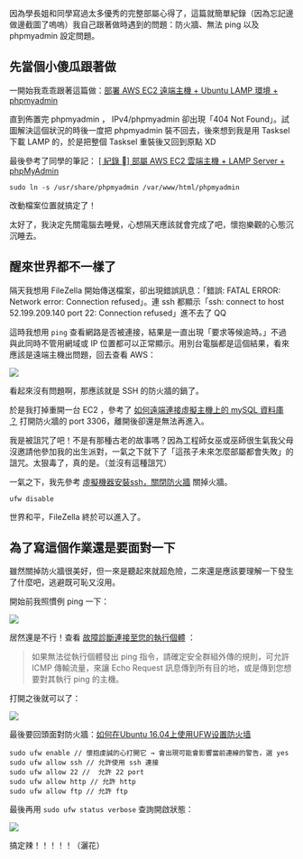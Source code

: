 因為學長姐和同學寫過太多優秀的完整部屬心得了，這篇就簡單紀錄（因為忘記邊做邊截圖了嗚嗚）我自己跟著做時遇到的問題：防火牆、無法 ping 以及 phpmyadmin 設定問題。

## 先當個小傻瓜跟著做

一開始我乖乖跟著這篇做：[部署 AWS EC2 遠端主機 + Ubuntu LAMP 環境 + phpmyadmin](https://github.com/Lidemy/mentor-program-2nd-yuchun33/issues/15)

直到佈置完 phpmyadmin ， IPv4/phpmyadmin 卻出現「404 Not Found」。試圖解決這個狀況的時後一度把 phpmyadmin 裝不回去，後來想到我是用 Tasksel 下載 LAMP 的，於是把整個 Tasksel 重裝後又回到原點 XD

最後參考了同學的筆記： [
[ 紀錄 ] 部屬 AWS EC2 雲端主機 + LAMP Server + phpMyAdmin](https://mtr04-note.coderbridge.io/2020/09/15/-%E7%B4%80%E9%8C%84-%08-%E9%83%A8%E5%B1%AC-aws-ec2-%E9%9B%B2%E7%AB%AF%E4%B8%BB%E6%A9%9F-/)

```
sudo ln -s /usr/share/phpmyadmin /var/www/html/phpmyadmin
```

改動檔案位置就搞定了！

太好了，我決定先關電腦去睡覺，心想隔天應該就會完成了吧，懷抱樂觀的心態沉沉睡去。

## 醒來世界都不一樣了

隔天我想用 FileZella 開始傳送檔案，卻出現錯誤訊息：「錯誤:	FATAL ERROR: Network error: Connection refused」。連 ssh 都顯示「ssh: connect to host 52.199.209.140 port 22: Connection refused」進不去了 QQ

這時我想用 `ping` 查看網路是否被連接，結果是一直出現「要求等候逾時。」不過與此同時不管用網域或 IP 位置都可以正常顯示。用別台電腦都是這個結果，看來應該是遠端主機出問題，回去查看 AWS：

![](https://i.ibb.co/8K1CJWv/Fire-Shot-Capture-022-EC2-Management-Console-ap-northeast-1-console-aws-amazon-com.png)

看起來沒有問題啊，那應該就是 SSH 的防火牆的鍋了。

於是我打掉重開一台 EC2 ，參考了 [如何遠端連接虛擬主機上的 mySQL 資料庫 ？](https://github.com/Lidemy/mentor-program-2nd-futianshen/issues/33) 打開防火牆的 port 3306，離開後卻還是無法再進入。

我是被詛咒了吧！不是有那種古老的故事嗎？因為工程師女巫或巫師很生氣我父母沒邀請他參加我的出生派對，一氣之下就下了「這孩子未來怎麼部屬都會失敗」的詛咒。太狠毒了，真的是。（並沒有這種詛咒）

一氣之下，我先參考 [虛擬機器安裝ssh，關閉防火牆](https://www.itread01.com/content/1544077696.html) 關掉火牆。

```
ufw disable
```

世界和平，FileZella 終於可以進入了。

## 為了寫這個作業還是要面對一下

雖然關掉防火牆很美好，但一來是聽起來就超危險，二來還是應該要理解一下發生了什麼吧，逃避既可恥又沒用。

開始前我照慣例 ping 一下：

![](https://i.ibb.co/C00GDjg/image.png)

居然還是不行！查看 [故障診斷連接至您的執行個體](https://docs.aws.amazon.com/zh_tw/AWSEC2/latest/UserGuide/TroubleshootingInstancesConnecting.html#troubleshoot-instance-ping) ：

> 如果無法從執行個體發出 ping 指令，請確定安全群組外傳的規則，可允許 ICMP 傳輸流量，來讓 Echo Request 訊息傳到所有目的地，或是傳到您想要對其執行 ping 的主機。

打開之後就可以了：

![](https://i.ibb.co/8K1CJWv/Fire-Shot-Capture-022-EC2-Management-Console-ap-northeast-1-console-aws-amazon-com.png)

最後要回頭面對防火牆：[如何在Ubuntu 16.04上使用UFW设置防火墙](https://www.howtoing.com/how-to-set-up-a-firewall-with-ufw-on-ubuntu-16-04)

```
sudo ufw enable // 懷抱虔誠的心打開它 → 會出現可能會影響當前連線的警告，選 yes
sudo ufw allow ssh // 允許使用 ssh 連接
sudo ufw allow 22 //  允許 22 port
sudo ufw allow http // 允許 http
sudo ufw allow ftp // 允許 ftp
```

最後再用 `sudo ufw status verbose` 查詢開啟狀態：

![](https://i.ibb.co/KX1ks76/image.png)

搞定辣！！！！！（灑花）